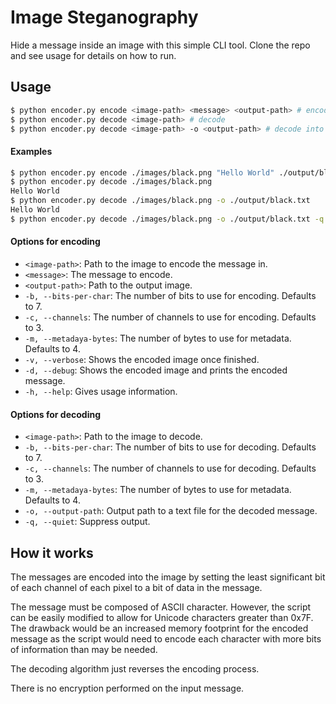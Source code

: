 # Image Steganography

Hide a message inside an image with this simple CLI tool. Clone the repo and
see usage for details on how to run.

## Usage
``` bash
$ python encoder.py encode <image-path> <message> <output-path> # encode
$ python encoder.py decode <image-path> # decode
$ python encoder.py decode <image-path> -o <output-path> # decode into a file
```
#### Examples
``` bash
$ python encoder.py encode ./images/black.png "Hello World" ./output/black.png
$ python encoder.py decode ./images/black.png
Hello World
$ python encoder.py decode ./images/black.png -o ./output/black.txt
Hello World
$ python encoder.py decode ./images/black.png -o ./output/black.txt -q # quiet
```

#### Options for encoding
- `<image-path>`: Path to the image to encode the message in.
- `<message>`: The message to encode.
- `<output-path>`: Path to the output image.
- `-b, --bits-per-char`: The number of bits to use for encoding. Defaults to 7.
- `-c, --channels`: The number of channels to use for encoding. Defaults to 3.
- `-m, --metadaya-bytes`: The number of bytes to use for metadata. Defaults 
  to 4.
- `-v, --verbose`: Shows the encoded image once finished.
- `-d, --debug`: Shows the encoded image and prints the encoded message.
- `-h, --help`: Gives usage information.

#### Options for decoding
- `<image-path>`: Path to the image to decode.
- `-b, --bits-per-char`: The number of bits to use for decoding. Defaults to 7.
- `-c, --channels`: The number of channels to use for decoding. Defaults to 3.
- `-m, --metadaya-bytes`: The number of bytes to use for metadata. Defaults
    to 4.
- `-o, --output-path`: Output path to a text file for the decoded message.
- `-q, --quiet`: Suppress output.

## How it works

The messages are encoded into the image by setting the least significant bit of
each channel of each pixel to a bit of data in the message. 


The message must be composed of ASCII character. However, the script can be 
easily modified to allow for Unicode characters greater than 0x7F. The drawback
would be an increased memory footprint for the encoded message as the 
script would need to encode each character with more bits of information than 
may be needed. 


The decoding algorithm just reverses the encoding process. 


There is no encryption performed on the input message.